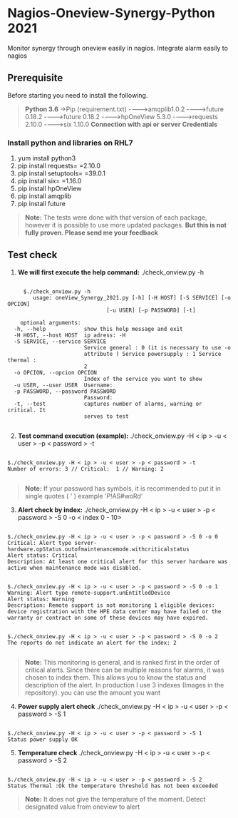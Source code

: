 # Nagios-Oneview-Synergy-Python 2021

Monitor synergy through oneview easily in nagios. Integrate alarm easily to nagios 

## Prerequisite
Before starting you need to install the following.
>**Python 3.6**
>->Pip (requirement.txt)
>---->amqplib1.0.2
>---->future 0.18.2
>---->future 0.18.2
>---->hpOneView 5.3.0
>---->requests 2.10.0
>---->six 1.10.0
>**Connection with api or server**
>**Credentials**

### Install python and libraries on RHL7
1) yum install python3
2) pip install requests= =2.10.0
3) pip install setuptools= =39.0.1
4) pip install six= =1.16.0
5) pip install hpOneView
6) pip install amqplib
7) pip install future

> **Note:** The tests were done with that version of each package, however it is possible to use more updated packages. **But this is not fully proven. Please send me your feedback**

## Test check

1) **We will first execute the help command:**
       ./check_onview.py -h

<pre><code>
	 $./check_onview.py -h
		usage: oneView_Synergy_2021.py [-h] [-H HOST] [-S SERVICE] [-o OPCION]
                               [-u USER] [-p PASSWORD] [-t]

	optional arguments:
  -h, --help            show this help message and exit
  -H HOST, --host HOST  ip adress: -H
  -S SERVICE, --service SERVICE
                        Service general : 0 (it is necessary to use -o
                        attribute ) Service powersupply : 1 Service thermal :
                        2
  -o OPCION, --opcion OPCION
                        Index of the service you want to show
  -u USER, --user USER  Username:
  -p PASSWORD, --password PASSWORD
                        Password:
  -t, --test            captures number of alarms, warning or critical. It
                        serves to test

</code></pre>

2) **Test command execution (example):**
	./check_onview.py -H < ip > -u < user > -p < password > -t
<pre><code>
$./check_onview.py -H < ip > -u < user > -p < password > -t
Number of errors: 3 // Critical:  1 // Warning: 2

</code></pre>

> **Note:** If your password has symbols, it is recommended to put it in single quotes ( ' ) example 'P!AS#woRd'
 
3) **Alert check by index:**
./check_onview.py -H < ip > -u < user > -p < password > -S 0 -o < index 0 - 10>
<pre><code>
$./check_onview.py -H < ip > -u < user > -p < password > -S 0 -o 0
Critical: Alert type server-hardware.opStatus.outofmaintenancemode.withcriticalstatus
Alert status: Critical
Description: At least one critical alert for this server hardware was active when maintenance mode was disabled.


$./check_onview.py -H < ip > -u < user > -p < password > -S 0 -o 1
Warning: Alert type remote-support.unEntitledDevice
Alert status: Warning
Description: Remote support is not monitoring 1 eligible devices: device registration with the HPE data center may have failed or the warranty or contract on some of these devices may have expired.


$./check_onview.py -H < ip > -u < user > -p < password > -S 0 -o 2
The reports do not indicate an alert for the index: 2

</code></pre>

> **Note:** This monitoring is general, and is ranked first in the order of critical alerts.  Since there can be multiple reasons for alarms, it was chosen to index them. This allows you to know the status and description of the alert.  In production I use 3 indexes (Images in the repository). you can use the amount you want

4) **Power supply alert check** 
./check_onview.py -H < ip > -u < user > -p < password > -S 1
<pre><code>
$./check_onview.py -H < ip > -u < user > -p < password > -S 1
Status power supply OK
</code></pre>

5) **Temperature check**
./check_onview.py -H < ip > -u < user > -p < password > -S 2
<pre><code>
$./check_onview.py -H < ip > -u < user > -p < password > -S 2
Status Thermal :Ok the temperature threshold has not been exceeded
</code></pre>
> **Note:** It does not give the temperature of the moment. Detect designated value from oneview to alert
